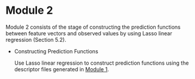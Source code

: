 # Module 2

Module 2 consists of the stage of constructing the prediction functions between feature vectors and observed values by using Lasso linear regression (Section 5.2).
  
- Constructing Prediction Functions

  Use Lasso linear regression to construct prediction functions using the descriptor files generated in [Module 1](2LCC/Module_1).

  
